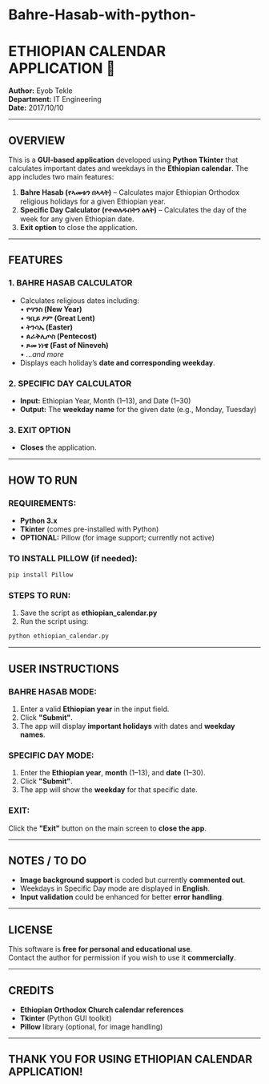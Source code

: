 # Bahre-Hasab-with-python-

# **ETHIOPIAN CALENDAR APPLICATION 📅**

**Author:** Eyob Tekle  
**Department:** IT Engineering  
**Date:** 2017/10/10  

---

## **OVERVIEW**  
This is a **GUI-based application** developed using **Python Tkinter** that calculates important dates and weekdays in the **Ethiopian calendar**. The app includes two main features:

1. **Bahre Hasab (የኣመቱን በኣላት)** – Calculates major Ethiopian Orthodox religious holidays for a given Ethiopian year.  
2. **Specific Day Calculator (የተወለዱበትን ዕለት)** – Calculates the day of the week for any given Ethiopian date.  
3. **Exit option** to close the application.

---

## **FEATURES**

### **1. BAHRE HASAB CALCULATOR**  
- Calculates religious dates including:  
  • **ዮሃንስ (New Year)**  
  • **ዓቢይ ፆም (Great Lent)**  
  • **ትንሳኤ (Easter)**  
  • **ጰራቅሊጦስ (Pentecost)**  
  • **ጾመ ነነዌ (Fast of Nineveh)**  
  • *...and more*  
- Displays each holiday’s **date and corresponding weekday**.

### **2. SPECIFIC DAY CALCULATOR**  
- **Input:** Ethiopian Year, Month (1–13), and Date (1–30)  
- **Output:** The **weekday name** for the given date (e.g., Monday, Tuesday)

### **3. EXIT OPTION**  
- **Closes** the application.

---

## **HOW TO RUN**

### **REQUIREMENTS:**  
- **Python 3.x**  
- **Tkinter** (comes pre-installed with Python)  
- **OPTIONAL:** Pillow (for image support; currently not active)

### **TO INSTALL PILLOW (if needed):**  
```bash
pip install Pillow
```

### **STEPS TO RUN:**  
1. Save the script as **ethiopian_calendar.py**  
2. Run the script using:  
```bash
python ethiopian_calendar.py
```

---

## **USER INSTRUCTIONS**

### **BAHRE HASAB MODE:**  
1. Enter a valid **Ethiopian year** in the input field.  
2. Click **"Submit"**.  
3. The app will display **important holidays** with dates and **weekday names**.

### **SPECIFIC DAY MODE:**  
1. Enter the **Ethiopian year**, **month** (1–13), and **date** (1–30).  
2. Click **"Submit"**.  
3. The app will show the **weekday** for that specific date.

### **EXIT:**  
Click the **"Exit"** button on the main screen to **close the app**.

---

## **NOTES / TO DO**  
- **Image background support** is coded but currently **commented out**.  
- Weekdays in Specific Day mode are displayed in **English**.  
- **Input validation** could be enhanced for better **error handling**.

---

## **LICENSE**  
This software is **free for personal and educational use**.  
Contact the author for permission if you wish to use it **commercially**.

---

## **CREDITS**  
- **Ethiopian Orthodox Church calendar references**  
- **Tkinter** (Python GUI toolkit)  
- **Pillow** library (optional, for image handling)

---

## **THANK YOU FOR USING ETHIOPIAN CALENDAR APPLICATION!**
